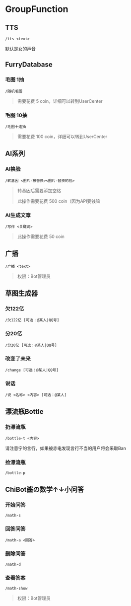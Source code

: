 # GroupFunction

## TTS

```
/tts <text>
```

默认是女的声音

## FurryDatabase

### 毛图 1抽

```
/随机毛图
```

> 需要花费 5 coin，详细可以转到UserCenter

### 毛图 10抽

```
/毛图十连抽
```

> 需要花费 100 coin，详细可以转到UserCenter

## AI系列

### AI换脸

```
/转基因 <图片-被替换><图片-替换的脸>
```

> 转基因后需要添加空格
>
> 此操作需要花费 500 coin（因为API要钱嘛

### AI生成文章

```
/写作 <关键词>
```

> 此操作需要花费 50 coin

## 广播

```
/广播 <text>
```

> 权限：Bot管理员

## 草图生成器

### 欠122亿

```
/欠122亿 [可选：@某人|QQ号]
```

### 分20亿

```
/分20亿 [可选：@某人|QQ号]
```

### 改变了未来

```
/change [可选：@某人|QQ号]
```

### 说话

```
/说 <名称> <内容> [可选：@某人]
```

## 漂流瓶Bottle

### 扔漂流瓶

```
/bottle-t <内容>
```

请注意宁的言行，如果被赤电发现言行不当的用户将会采取Ban

### 捡漂流瓶

```
/bottle-p
```

## ChiBot酱の数学↑↓小问答

### 开始问答

```
/math-s
```

### 回答问答

```
/math-a <回答>
```

### 删除问答

```
/math-d
```

### 查看答案

```
/math-show
```

> 权限：Bot管理员
